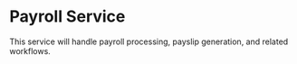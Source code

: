 # Payroll Service

This service will handle payroll processing, payslip generation, and related workflows. 